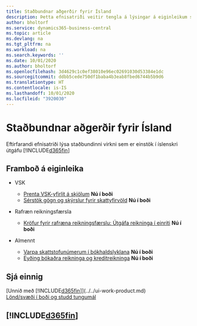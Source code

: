 ```yaml
---
title: Staðbundnar aðgerðir fyrir Ísland
description: Þetta efnisatriði veitir tengla á lýsingar á eiginleikum sem eru sérstaklega fyrir íslenska útgáfu Dynamics 365 Business Central.
author: bholtorf
ms.service: dynamics365-business-central
ms.topic: article
ms.devlang: na
ms.tgt_pltfrm: na
ms.workload: na
ms.search.keywords: ''
ms.date: 10/01/2020
ms.author: bholtorf
ms.openlocfilehash: 3d4629c1c0ef38010e96ec02691030d53384e1dc
ms.sourcegitcommit: ddbb5cede750df1baba4b3eab8fbed6744b5b9d6
ms.translationtype: HT
ms.contentlocale: is-IS
ms.lasthandoff: 10/01/2020
ms.locfileid: "3920030"
---
```

# <a name="iceland-local-functionality"></a>Staðbundnar aðgerðir fyrir Ísland

Eftirfarandi efnisatriði lýsa staðbundinni virkni sem er einstök í íslenskri útgáfu [!INCLUDE[d365fin](../../includes/d365fin_md.md)]

## <a name="feature-availability"></a>Framboð á eiginleika

* VSK
    * [Prenta VSK-yfirlit á skjölum](how-to-print-vat-summary-information-on-documents.md) **Nú í boði**
    * [Sérstök gögn og skýrslur fyrir skattyfirvöld](special-data-output-and-reports-for-the-tax-authority.md) **Nú í boði**

* Rafræn reikningsfærsla
    * [Kröfur fyrir rafræna reikningsfærslu: Útgáfa reikninga í einriti](electronic-invoicing-requirement-issuing-single-copy-invoice.md) **Nú í boði**

* Almennt  
    * [Varpa skattstofunúmerum í bókhaldslyklana](how-to-map-irs-numbers-to-chart-of-accounts.md) **Nú í boði**
    * [Eyðing bókaðra reikninga og kreditreikninga](deleting-posted-invoices-and-credit-memos.md) **Nú í boði**

## <a name="see-also"></a>Sjá einnig

[Unnið með [!INCLUDE[d365fin](../../includes/d365fin_md.md)]](../../ui-work-product.md)  
[Lönd/svæði í boði og studd tungumál](/dynamics365/business-central/dev-itpro/compliance/apptest-countries-and-translations)  

## [!INCLUDE[d365fin](../../includes/free_trial_md.md)]
